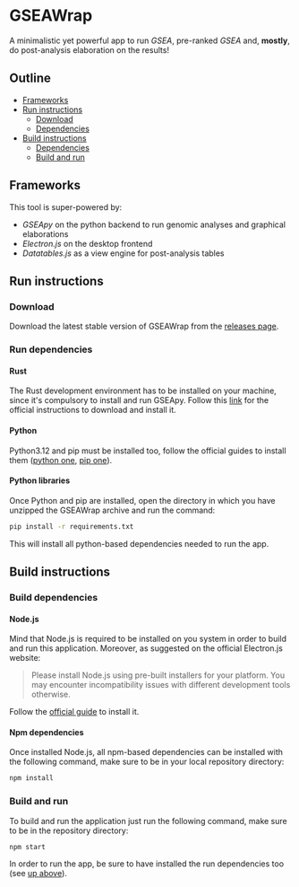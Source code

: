 # GSEAWrap

A minimalistic yet powerful app to run *GSEA*, pre-ranked *GSEA* and, **mostly**, do post-analysis elaboration on the results!

## Outline

- [Frameworks](#frameworks)
- [Run instructions](#run-instructions)
  - [Download](#download)
  - [Dependencies](#run-dependencies)
- [Build instructions](#build-instructions)
  - [Dependencies](#build-dependencies)
  - [Build and run](#build-and-run)

## Frameworks

This tool is super-powered by:

- *GSEApy* on the python backend to run genomic analyses and graphical elaborations
- *Electron.js* on the desktop frontend
- *Datatables.js* as a view engine for post-analysis tables

## Run instructions

### Download

Download the latest stable version of GSEAWrap from the [releases page](https://github.com/DEIB-GECO/GSEAWrap/releases).

### Run dependencies

#### Rust

The Rust development environment has to be installed on your machine, since it's compulsory to install and run GSEApy.
Follow this [link](https://www.rust-lang.org/tools/install) for the official instructions to download and install it.

#### Python

Python3.12 and pip must be installed too, follow the official guides to install them ([python one](https://www.python.org/downloads/), [pip one](https://pypi.org/project/pip/)).

#### Python libraries

Once Python and pip are installed, open the directory in which you have unzipped the GSEAWrap archive and run the command:

```bash
pip install -r requirements.txt
```

This will install all python-based dependencies needed to run the app.

## Build instructions

### Build dependencies

#### Node.js

Mind that Node.js is required to be installed on you system in order to build and run this application.
Moreover, as suggested on the official Electron.js website:
> Please install Node.js using pre-built installers for your platform. You may encounter incompatibility issues with different development tools otherwise.
>
Follow the [official guide](https://nodejs.org/en/download) to install it.

#### Npm dependencies

Once installed Node.js, all npm-based dependencies can be installed with the following command, make sure to be in your local repository directory:

```bash
npm install
```

### Build and run

To build and run the application just run the following command, make sure to be in the repository directory:

```bash
npm start
```

In order to run the app, be sure to have installed the run dependencies too (see [up above](#run-dependencies)).
